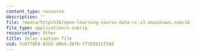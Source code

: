 ```yaml
---
content_type: resource
description: ''
file: /media/https%3A/open-learning-course-data-rc.s3.amazonaws.com/16-90-computational-methods-in-aerospace-engineering-spring-2014/fc07f86882b5d0b436fbff765911f28d_ZyoZukr_sUA.srt
file_type: application/x-subrip
resourcetype: Other
title: 3play caption file
uid: fc07f868-82b5-d0b4-36fb-ff765911f28d
---
```

